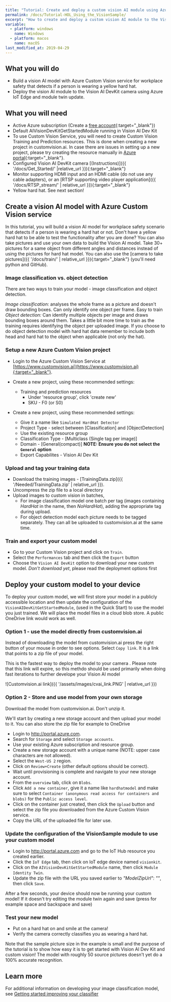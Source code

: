 ```yaml
---
title: "Tutorial: Create and deploy a custom vision AI module using Azure Custom Vision service and Azure IoT Edge"
permalink: /docs/Tutorial-HOL_Using_the_VisionSample/
excerpt: "How to create and deploy a custom vision AI module to the Vision AI DevKit."
variable:
  - platform: windows
    name: Windows
  - platform: macos
    name: macOS
last_modified_at: 2019-04-29
---
```


## What you will do

- Build a vision AI model with Azure Custom Vision service for workplace safety that detects if a person is wearing a yellow hard hat.
- Deploy the vision AI module to the Vision AI DevKit camera using Azure IoT Edge and module twin update.

## What you will need

- Active Azure subscription (Create a [free account](https://azure.microsoft.com/free/?WT.mc_id=A261C142F.){:target="_blank"})
- Default AIVisionDevKitGetStartedModule running in Vision AI Dev Kit
- To use Custom Vision Service, you will need to create Custom Vision Training and Prediction resources. This is done when creating a new project in customvision.ai. In case there are issues in setting up a new project, please try creating the resource manually in [Azure portal](https://portal.azure.com/?microsoft_azure_marketplace_ItemHideKey=microsoft_azure_cognitiveservices_customvision#create/Microsoft.CognitiveServicesCustomVision){:target="_blank"}.
- Configured Vision AI DevKit camera [(Instructions)]({{ '/docs/Get_Started/' |relative_url }}){:target="_blank"}
- Monitor supporting HDMI input and an HDMI cable (do not use any cable adapters), or an [RTSP supporting video player application]({{ '/docs/RTSP_stream/' | relative_url }}){:target="_blank"}
- Yellow hard hat. See next section! 

## Create a vision AI model with Azure Custom Vision service

In this tutorial, you will build a vision AI model for workplace safety scenario that detects if a person is wearing a hard hat or not. Don't have a yellow hard hat to be able to test the functionality after you are done? You can also take pictures and use your own data to build the Vision AI model. Take 30+ pictures for a same object from different angles and distances instead of using the pictures for hard hat model. You can also use the [camera to take pictures]({{ '/docs/train/' | relative_url }}){:target="_blank"} (you'll need python and GitHub).

### Image classification vs. object detection

There are two ways to train your model - image classification and object detection.

*Image classification:* analyses the whole frame as a picture and doesn't draw bounding boxes. Can only identify one object per frame. Easy to train
*Object detection:* Can identify multiple objects per image and draws bounding boxes around them. Takes a little bit more time to train as the training requires identifying the object per uploaded image. If you choose to do object detection model with hard hat data remember to include both head and hard hat to the object when applicable (not only the hat).

### Setup a new Azure Custom Vision project

- Login to the Azure Custom Vision Service at [https://www.customvision.ai](https://www.customvision.ai){:target="_blank"}.

- Create a new project, using these recommended settings:

  - Training and prediction resources
    - Under 'resource group', click 'create new'
    - SKU - F0 (or S0)

- Create a new project, using these recommended settings:
  - Give it a name like `Simulated HardHat Detector`
  - Project Type - select between [Classification] and [ObjectDetection]
  - Use the existing resource group
  - Classification Type - [Multiclass (Single tag per image)]
  - Domain - [General(compact)] **NOTE: Ensure you do not select the `General` option**
  - Export Capabilites - Vision AI Dev Kit

### Upload and tag your training data

- Download the training images - [TrainingData.zip]({{ '/Needed/TrainingData.zip' | relative_url }}).
- Uncompress the zip file to a local directory
- Upload images to custom vision in batches, 
  - For image classification model one batch per tag (images containing *HardHat* in the name, then *NoHardHat*), adding the appropriate tag during upload.
  - For object detection model each picture needs to be tagged separately. They can all be uploaded to customvision.ai at the same time.

### Train and export your custom model

- Go to your Custom Vision project and click on `Train`.
- Select the `Performances` tab and then click the `Export` button
- Choose the `Vision AI DevKit` option to download your new custom model. *Don't download yet*, please read the deployment options first

## Deploy your custom model to your device

To deploy your custom model, we will first store your model in a publicly accessible location and then update the configuration of the `VisionAIDevKitGetStartedModule`, (used in the Quick Start) to use the model you just trained. We will place the model files in a cloud blob store. A public OneDrive link would work as well.

### Option 1 - use the model directly from customvision.ai

Instead of downloading the model from customvision.ai press the right button of your mouse in order to see options. Select `Copy link`. It is a link that points to a zip file of your model. 

This is the fastest way to deploy the model to your camera . Please note that this link will expire, so this methdo should be used primarily when doing fast iterations to further develope your Vision AI model

 ![Customvision.ai link]({{ '/assets/images/cvai_link.PNG' | relative_url }})

### Option 2 - Store and use model from your own storage

Download the model from customvision.ai. Don't unzip it.

We'll start by creating a new storage account and then upload your model to it. You can also store the zip file for example to OneDrive 

- Login to <a href="http://portal.azure.com" target="blank">http://portal.azure.com</a>.
- Search for `Storage` and select `Storage accounts`.
- Use your existing Azure subscription and resource group.
- Create a new storage account with a unique name (NOTE: upper case characters are not allowed).
- Select the `West-US 2` region.
- Click on `Review+Create` (other default options should be correct).
- Wait until provisioning is complete and navigate to your new storage account.
- From the `overview` tab, click on `Blobs`.
- Click `Add a new container`, give it a name like `hardhatmodel` and make sure to select `Container (anonymous read access for containers and blobs)` for the `Public access level`.
- Click on the container just created, then click  the `Upload` button and select the zip file you downloaded from the Azure Custom Vision service.
- Copy the URL of the uploaded file for later use.

### Update the configuration of the VisionSample module to use your custom model

- Login to <a href="http://portal.azure.com" target="blank">http://portal.azure.com</a> and go to the IoT Hub resource you created earlier.
- Click the `IoT Edge` tab, then click on IoT edge  device named `visionkit`.
- Click on the `AIVisionDevKitGetStartedModule`  name, then click `Module Identity Twin`.
- Update the zip file with the URL you saved earlier to *"ModelZipUrl": ""*, then click `Save`.

After a few seconds, your device should now be running your custom model! If it doesn't try editing the module twin again and save (press for example space and backspace and save)

### Test your new model

- Put on a hard hat on and smile at the camera!
- Verify the camera correctly classifies you as wearing a hard hat.

Note that the sample picture size in the example is small and the purpose of the tutorial is to show how easy it is to get started with Vision AI Dev Kit and custom vision! The model with roughly 50 source pictures doesn't yet do a 100% accurate recognition.

## Learn more

For additional information on developing your image classification model, see [Getting started improving your classifier](https://docs.microsoft.com/en-us/azure/cognitive-services/custom-vision-service/getting-started-improving-your-classifier)

